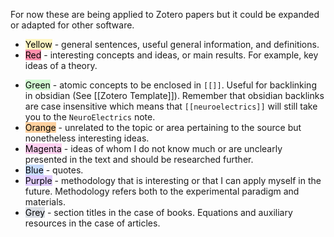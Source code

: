 For now these are being applied to Zotero papers but it could be expanded or adapted for other software.
+ <mark style="background: #FFF3A3A6;">Yellow</mark> - general sentences, useful general information, and definitions.
+ <mark style="background: #FF5582A6;">Red</mark> -  interesting concepts and  ideas, or main results. For example, key ideas of a theory.
- <mark style="background: #BBFABBA6;">Green</mark> - atomic concepts to be enclosed in ``[[]]``. Useful for backlinking in obsidian (See [[Zotero Template]]). Remember that obsidian backlinks are case insensitive which means that ``[[neuroelectrics]]`` will still take you to the `NeuroElectrics` note.
- <mark style="background: #FFB86CA6;">Orange</mark> - unrelated to the topic or area pertaining to the source but nonetheless interesting ideas.
- <mark style="background: #FFB8EBA6;">Magenta</mark> - ideas of whom I do not know much or are unclearly presented in the text and should be researched further.
- <mark style="background: #ADCCFFA6;">Blue</mark> - quotes.
- <mark style="background: #D2B3FFA6;">Purple</mark> - methodology that is interesting or that I can apply myself in the future. Methodology refers both to the experimental paradigm and materials.
- <mark style="background: #CACFD9A6;">Grey</mark>  - section titles in the case of books. Equations and auxiliary resources in the case of articles.